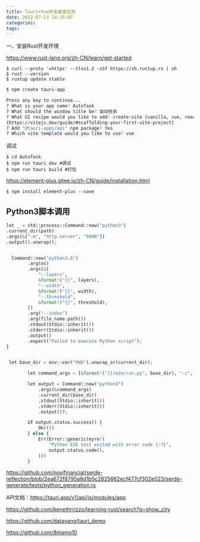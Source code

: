 ```yaml
---
title: Tauri+Vue开发桌面应用
date: 2022-07-13 14:15:07
categories:
tags:
---
```




一、安装Rust开发环境

https://www.rust-lang.org/zh-CN/learn/get-started

```
$ curl --proto '=https' --tlsv1.2 -sSf https://sh.rustup.rs | sh
$ rust --version
$ rustup update stable
```



```sh
$ npm create tauri-app

Press any key to continue...
? What is your app name? AutoTask
? What should the window title be? 自动任务
? What UI recipe would you like to add? create-vite (vanilla, vue, react, svelte, preact, lit) 
(https://vitejs.dev/guide/#scaffolding-your-first-vite-project)
? Add "@tauri-apps/api" npm package? Yes
? Which vite template would you like to use? vue
```

调试

```
$ cd AutoTask
$ npm run tauri dev #调试
$ npm run tauri build #打包

```



https://element-plus.gitee.io/zh-CN/guide/installation.html

```
$ npm install element-plus --save
```



## Python3脚本调用

```python
let _ = std::process::Command::new("python3")
.current_dir(path)
.args(&["-m", "http.server", "8000"])
.output().unwrap();


  Command::new("python3.6")
        .arg(os)
        .args(&[
            "--layers",
            &format!("{}", layers),
            "--width",
            &format!("{}", width),
            "--threshold",
            &format!("{}", threshold),
        ])
        .arg("--index")
        .arg(file_name.path())
        .stdout(Stdio::inherit())
        .stderr(Stdio::inherit())
        .output()
        .expect("Failed to execute Python script");
}


 let base_dir = env::var("PWD").unwrap_or(current_dir);

        let command_args = [&format!("{}/e2e/run.py", base_dir), "-c", config_path];

        let output = Command::new("python3")
            .args(&command_args)
            .current_dir(base_dir)
            .stdout(Stdio::inherit())
            .stderr(Stdio::inherit())
            .output()?;

        if output.status.success() {
            Ok(())
        } else {
            Err(Error::generic(eyre!(
                "Python E2E test exited with error code {:?}",
                output.status.code(),
            )))
        }
```

https://github.com/novifinancial/serde-reflection/blob/2ea672f8795a8d1b5c2825662ecf477cf302e023/serde-generate/tests/python_generation.rs

API文档：https://tauri.app/v1/api/js/modules/app



https://github.com/kenethrrizzo/learning-rust/search?q=show_city

https://github.com/datayang/tauri_demo

https://github.com/8mamo10
